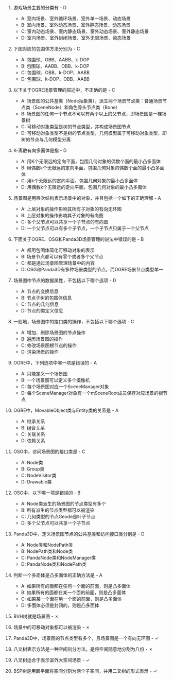 1. 游戏场景主要的分类有 - D
    - A: 室内场景、室外循环场景、室外单一场景、动态场景
    - B: 室内场景、室外动态场景、室外静态场景、动态场景
    - C: 室内动态场景、室内静态场景、室外动态场景、室外静态场景
    - D: 室内场景、室外封闭场景、室外无限场景、动态场景

2. 下图对应的包围体方法分别为 - C
    - A: 包围球、OBB、AABB、k-DOP
    - B: 包围球、AABB、OBB、k-DOP
    - C: 包围球、OBB、k-DOP、AABB
    - D: 包围球、k-DOP、OBB、AABB

3. 以下关于OGRE场景管理的描述中，不正确的是 - C
    - A: 场景图的公共基类（Node抽象类），派生两个场景节点类：普通场景节点类（SceneNode）和角色骨头节点类（Bone）
    - B: 场景图的任何一个节点不可以有两个以上的父节点，即场景图是一棵场景树
    - C: 可移动对象类型是树的节点类型，并构成场景图节点
    - D: 可移动对象类型不是树的节点类型，几何模型属于可移动对象类型，即树的节点与几何模型分离

4. K-离散有向多面体是指 - D
    - A: 用K个无限远的定向平面，包围几何对象的偶数个面的最小凸多面体
    - B: 用偶数k个无限远的定向平面，包围几何对象的偶数个面的最小凸多面体
    - C: 用k个无限远的定向平面，包围几何对象的最小凸多面体
    - D: 用偶数k个无限远的定向平面，包围几何对象的最小凸多面体

5. 场景图是用层次结构表示场景中的对象，并且包括一个如下的正确理解 - A
    - A: 上层对象的操作影响其所有子对象的有向无环图
    - B: 上层对象的操作影响其子对象的有向图
    - C: 多个父节点可以共享一个子节点的有向图
    - D: 一个父节点可以有多个子节点，一个子节点只属于一个父节点

6. 下面关于OGRE、OSG和Panda3D场景管理的说法中错误的是 - B
    - A: 都用包围体简化可移动对象的表示
    - B: 场景节点都可以有零个或者多个父节点
    - C: 都是通过场景图管理场景中的内容
    - D: OSG和Panda3D有多种场景类型的节点，而OGRE场景节点类型单一

7. 场景图中节点的数据属性，不包括以下哪个选项 - D
    - A: 节点的变换信息
    - B: 节点子树的包围体信息
    - C: 节点的几何信息
    - D: 节点的类定义信息

8. 一般地，场景图中的接口类的操作，不包括以下哪个选项 - C
    - A: 增加、删除场景图的节点操作
    - B: 遍历场景图的操作
    - C: 修改场景图根节点的操作
    - D: 渲染场景的操作

9. OGRE中，下列选项中哪一项是错误的 - A
    - A: 只能定义一个场景图
    - B: 一个场景图可以定义多个摄像机
    - C: 每个场景图对应一个SceneManager对象
    - D: 每个SceneManager对象有一个mSceneRoot成员保存对应场景的根节点

10. OGRE中，MovableObject类与Entity类的关系是 - A
    - A: 继承关系
    - B: 组合关系
    - C: 关联关系
    - D: 依赖关系

11. OSG中，访问场景图的接口类是 - C
    - A: Node类
    - B: Group类
    - C: NodeVisitor类
    - D: Drawable类

12. OSG中，以下哪一项是错误的 - B
    - A: Node类派生的场景图的节点类型有多个
    - B: 所有派生的节点类型都可以被渲染
    - C: 几何类型的节点Geode是叶子节点
    - D: 多个父节点可以共享一个子节点

13. Panda3D中，定义场景图节点的公共基类和访问接口类分别是 - D
    - A: Node类和NodePath类
    - B: NodePath类和Node类
    - C: PandaNode类和NodeManager类
    - D: PandaNode类和NodePath类

14. 判断一个多面体是凸多面体的正确方法是 - A
    - A: 如果所有的面都在任何一个面的前面，则是凸多面体
    - B: 如果所有的面都在某一个面的前面，则是凸多面体
    - C: 如果某一个面在另一个面的前面，则是凸多面体
    - D: 多面体必须是封闭的，则是凸多面体

15. BVH树就是场景图 - ✗

16. 场景中的可移动对象都可以被渲染 - ✗

17. Panda3D中，场景图的节点类型有多个，且场景图是一个有向无环图 - ✓

18. 八叉树表示方法是一种空间剖分方法，是将空间随意地分割为八份 - ✗

19. 八叉树适合于表示室外大空间场景 - ✓

20. BSP树是用超平面将空间分割为两个子空间，并用二叉树的形式表示 - ✓
